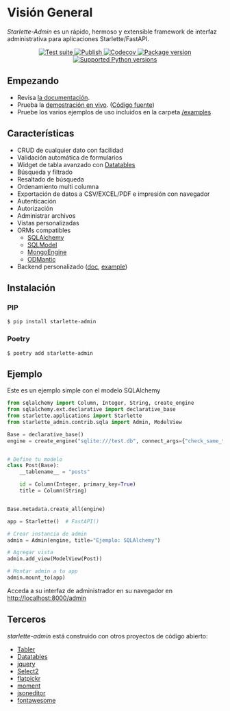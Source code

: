 # Visión General

*Starlette-Admin* es un rápido, hermoso y extensible framework de interfaz administrativa para aplicaciones Starlette/FastAPI.

<p align="center">
<a href="https://github.com/jowilf/starlette-admin/actions/workflows/test.yml">
    <img src="https://github.com/jowilf/starlette-admin/actions/workflows/test.yml/badge.svg" alt="Test suite">
</a>
<a href="https://github.com/jowilf/starlette-admin/actions">
    <img src="https://github.com/jowilf/starlette-admin/actions/workflows/publish.yml/badge.svg" alt="Publish">
</a>
<a href="https://codecov.io/gh/jowilf/starlette-admin">
    <img src="https://codecov.io/gh/jowilf/starlette-admin/branch/main/graph/badge.svg" alt="Codecov">
</a>
<a href="https://pypi.org/project/starlette-admin/">
    <img src="https://badge.fury.io/py/starlette-admin.svg" alt="Package version">
</a>
<a href="https://pypi.org/project/starlette-admin/">
    <img src="https://img.shields.io/pypi/pyversions/starlette-admin?color=2334D058" alt="Supported Python versions">
</a>
</p>

## Empezando

* Revisa [la documentación](https://jowilf.github.io/starlette-admin).
* Prueba la [demostración en vivo](https://starlette-admin-demo.jowilf.com/). ([Código fuente](https://github.com/jowilf/starlette-admin-demo))
* Pruebe los varios ejemplos de uso incluidos en la carpeta [/examples](https://github.com/jowilf/starlette-admin/tree/main/examples)

## Características

- CRUD de cualquier dato con facilidad
- Validación automática de formularios
- Widget de tabla avanzado con [Datatables](https://datatables.net/)
- Búsqueda y filtrado
- Resaltado de búsqueda
- Ordenamiento multi columna
- Exportación de datos a CSV/EXCEL/PDF e impresión con navegador
- Autenticación
- Autorización
- Administrar archivos
- Vistas personalizadas
- ORMs compatibles
    * [SQLAlchemy](https://www.sqlalchemy.org/)
    * [SQLModel](https://sqlmodel.tiangolo.com/)
    * [MongoEngine](http://mongoengine.org/)
    * [ODMantic](hhttps://github.com/art049/odmantic/)
- Backend personalizado ([doc](https://jowilf.github.io/starlette-admin/advanced/base-model-view/), [example](https://github.com/jowilf/starlette-admin/tree/main/examples/custom-backend))


## Instalación

### PIP

```shell
$ pip install starlette-admin
```

### Poetry

```shell
$ poetry add starlette-admin
```

## Ejemplo

Este es un ejemplo simple con el modelo SQLAlchemy

```python
from sqlalchemy import Column, Integer, String, create_engine
from sqlalchemy.ext.declarative import declarative_base
from starlette.applications import Starlette
from starlette_admin.contrib.sqla import Admin, ModelView

Base = declarative_base()
engine = create_engine("sqlite:///test.db", connect_args={"check_same_thread": False})


# Define tu modelo
class Post(Base):
    __tablename__ = "posts"

    id = Column(Integer, primary_key=True)
    title = Column(String)


Base.metadata.create_all(engine)

app = Starlette()  # FastAPI()

# Crear instancia de admin
admin = Admin(engine, title="Ejemplo: SQLAlchemy")

# Agregar vista
admin.add_view(ModelView(Post))

# Montar admin a tu app
admin.mount_to(app)
```
Acceda a su interfaz de administrador en su navegador en [http://localhost:8000/admin](http://localhost:8000/admin)

## Terceros

*starlette-admin* está construido con otros proyectos de código abierto:

- [Tabler](https://tabler.io/)
- [Datatables](https://datatables.net/)
- [jquery](https://jquery.com/)
- [Select2](https://select2.org/)
- [flatpickr](https://flatpickr.js.org/)
- [moment](http://momentjs.com/)
- [jsoneditor](https://github.com/josdejong/jsoneditor)
- [fontawesome](https://fontawesome.com/)
